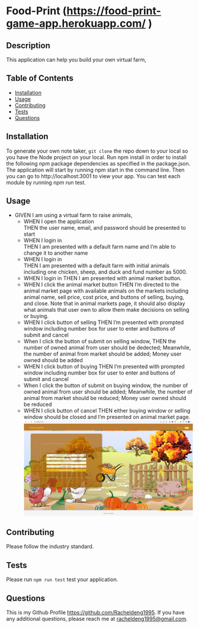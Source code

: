 # Food-Print (https://food-print-game-app.herokuapp.com/ )
## Description
This application can help you build your own virtual farm, 
## Table of Contents
- [Installation](#installation)
- [Usage](#usage)
- [Contributing](#contributing)
- [Tests](#tests)
- [Questions](#questions)
## Installation
To generate your own note taker, ``git clone`` the repo down to your local so you have the Node project on your local. Run npm install in order to install the following npm package dependencies as specified in the package.json. The application will start by running npm start in the command line. Then you can go to http://localhost:3001 to view your app.
You can test each module by running npm run test.
## Usage
* GIVEN I am using a virtual farm to raise animals,  
  * WHEN I open the application    
    THEN the user name, email, and password should be presented to start
  * WHEN I login in   
    THEN I am presented with a default farm name and I’m able to change it to another name
  * WHEN I login in    
    THEN I am presented with a default farm with initial animals including one chicken, sheep, and duck and fund number as 5000. 
  * WHEN I login in 
    THEN I am presented with animal market button.
  * WHEN I click the animal market button
    THEN I’m directed to the animal market page with available animals on the markets including animal name, sell price, cost price, and buttons of selling, buying, and close. 
    Note that in animal markets page, it should also display what animals that user own to allow them make decisions on selling or buying.
  * WHEN I click button of selling
    THEN I’m presented with prompted window including number box for user to enter and buttons of submit and cancel
  * When I click the button of submit on selling window,
    THEN the number of owned animal from user should be dedected; Meanwhile, the number of animal from market should be added;
      Money user owned should be added
  * WHEN I click button of buying
    THEN I’m presented with prompted window including number box for user to enter and buttons of submit and cancel
  * When I click the button of submit on buying window,
the number of owned animal from user should be added; Meanwhile, the number of animal from market should be reduced;
Money user owned should be reduced
  * WHEN I click button of cancel
    THEN either buying window or selling window should be closed and I’m presented on animal market page.
![ScreenShot](./public/images/applicationImg.jpg)
## Contributing
Please follow the industry standard.
## Tests
Please run ``npm run test`` test your application.
## Questions
This is my Github Profile https://github.com/Racheldeng1995. If you have any additional questions, please reach me at racheldeng1995@gmail.com.

